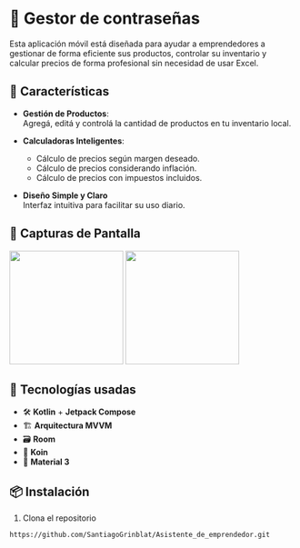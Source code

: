 # 📱 Gestor de contraseñas

Esta aplicación móvil está diseñada para ayudar a emprendedores a gestionar de forma eficiente sus productos, controlar su inventario y calcular precios de forma profesional sin necesidad de usar Excel.

## 🚀 Características

- **Gestión de Productos**:  
  Agregá, editá y controlá la cantidad de productos en tu inventario local.

- **Calculadoras Inteligentes**:
    - Cálculo de precios según margen deseado.
    - Cálculo de precios considerando inflación.
    - Cálculo de precios con impuestos incluidos.

- **Diseño Simple y Claro**  
  Interfaz intuitiva para facilitar su uso diario.

## 📸 Capturas de Pantalla

<p float="left">
  <img src="(https://github.com/SantiagoGrinblat/Asistente_de_emprendedor/blob/b178d6617d4debb98136c3fbe1925f16204c7a9b/captura-1.jpg)" width="200" />
  <img src="[screenshots/screen2.png](https://github.com/SantiagoGrinblat/Asistente_de_emprendedor/blob/b178d6617d4debb98136c3fbe1925f16204c7a9b/captura-2.jpg)" width="200" />
</p>

## 🧰 Tecnologías usadas

- 🛠️ **Kotlin** + **Jetpack Compose**
- 🏗 **Arquitectura MVVM**
- 🗃️ **Room**
- 🧪 **Koin**
- 🌙 **Material 3**

## 📦 Instalación

1. Clona el repositorio

```bash
https://github.com/SantiagoGrinblat/Asistente_de_emprendedor.git
